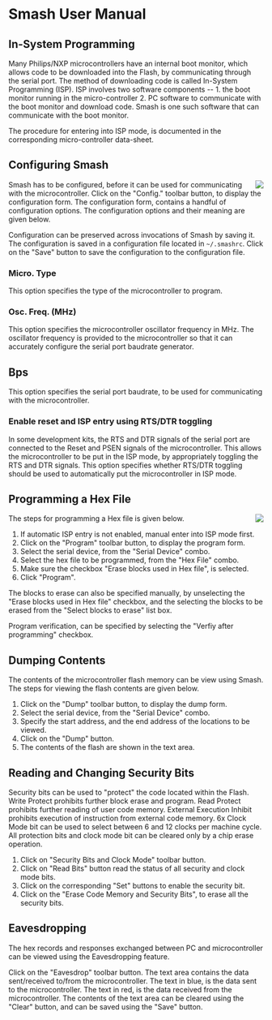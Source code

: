 # Smash User Manual #

## In-System Programming ##

Many Philips/NXP microcontrollers have an internal boot monitor, which
allows code to be downloaded into the Flash, by communicating through
the serial port. The method of downloading code is called In-System
Programming (ISP). ISP involves two software components -- 1. the boot
monitor running in the micro-controller 2. PC software to communicate
with the boot monitor and download code. Smash is one such software
that can communicate with the boot monitor.

The procedure for entering into ISP mode, is documented in the
corresponding micro-controller data-sheet.

## Configuring Smash ##

<img src='http://wiki.smash-tool.googlecode.com/hg/config-shot.png' align='right' />

Smash has to be configured, before it can be used for communicating
with the microcontroller. Click on the "Config." toolbar button, to
display the configuration form. The configuration form, contains a
handful of configuration options. The configuration options and their
meaning are given below.

Configuration can be preserved across invocations of Smash by saving
it. The configuration is saved in a configuration file located in
`~/.smashrc`. Click on the "Save" button to save the configuration to
the configuration file.

### Micro. Type ###
This option specifies the type of the microcontroller to program.

### Osc. Freq. (MHz) ###
This option specifies the microcontroller oscillator frequency in
MHz. The oscillator frequency is provided to the microcontroller so
that it can accurately configure the serial port baudrate generator.

## Bps ##
This option specifies the serial port baudrate, to be used for
communicating with the microcontroller.

### Enable reset and ISP entry using RTS/DTR toggling ###
In some development kits, the RTS and DTR signals of the serial port
are connected to the Reset and PSEN signals of the
microcontroller. This allows the microcontroller to be put in the ISP
mode, by appropriately toggling the RTS and DTR signals. This option
specifies whether RTS/DTR toggling should be used to automatically put
the microcontroller in ISP mode.

## Programming a Hex File ##

<img src='http://wiki.smash-tool.googlecode.com/hg/prog-shot.png' align='right' />

The steps for programming a Hex file is given below.

  1. If automatic ISP entry is not enabled, manual enter into ISP mode first.
  1. Click on the "Program" toolbar button, to display the program form.
  1. Select the serial device, from the "Serial Device" combo.
  1. Select the hex file to be programmed, from the "Hex File" combo.
  1. Make sure the checkbox "Erase blocks used in Hex file", is selected.
  1. Click "Program".

The blocks to erase can also be specified manually, by unselecting the
"Erase blocks used in Hex file" checkbox, and the selecting the blocks
to be erased from the "Select blocks to erase" list box.

Program verification, can be specified by selecting the "Verfiy after
programming" checkbox.

## Dumping Contents ##

The contents of the microcontroller flash memory can be view using
Smash. The steps for viewing the flash contents are given below.

  1. Click on the "Dump" toolbar button, to display the dump form.
  1. Select the serial device, from the "Serial Device" combo.
  1. Specify the start address, and the end address of the locations to be viewed.
  1. Click on the "Dump" button.
  1. The contents of the flash are shown in the text area.

## Reading and Changing Security Bits ##

Security bits can be used to "protect" the code located within the
Flash. Write Protect prohibits further block erase and program. Read
Protect prohibits further reading of user code memory. External
Execution Inhibit prohibits execution of instruction from external
code memory. 6x Clock Mode bit can be used to select between 6 and 12
clocks per machine cycle. All protection bits and clock mode bit can
be cleared only by a chip erase operation.

  1. Click on "Security Bits and Clock Mode" toolbar button.
  1. Click on "Read Bits" button read the status of all security and clock mode bits.
  1. Click on the corresponding "Set" buttons to enable the security bit.
  1. Click on the "Erase Code Memory and Security Bits", to erase all the security bits.

## Eavesdropping ##

The hex records and responses exchanged between PC and microcontroller
can be viewed using the Eavesdropping feature.

Click on the "Eavesdrop" toolbar button. The text area contains the
data sent/received to/from the microcontroller. The text in blue, is
the data sent to the microcontroller. The text in red, is the data
received from the microcontroller. The contents of the text area can
be cleared using the "Clear" button, and can be saved using the "Save"
button.